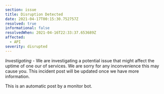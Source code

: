 ```yaml
---
section: issue
title: Disruption Detected
date: 2021-04-17T00:15:30.752757Z
resolved: true
informational: false
resolvedWhen: 2021-04-16T22:33:37.653689Z
affected:
  - API
severity: disrupted
---
```

*Investigating* - We are investigating a potential issue that might affect the uptime of one our of services. We are sorry for any inconvenience this may cause you. This incident post will be updated once we have more information.

This is an automatic post by a monitor bot.
        